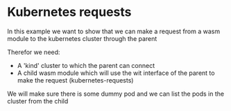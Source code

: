 # Kubernetes requests

In this example we want to show that we can make a request from a wasm module to the kubernetes cluster through the
parent

Therefor we need:

- A 'kind' cluster to which the parent can connect
- A child wasm module which will use the wit interface of the parent to make the request (kubernetes-requests)

We will make sure there is some dummy pod and we can list the pods in the cluster from the child